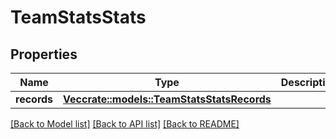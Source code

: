 # TeamStatsStats

## Properties

Name | Type | Description | Notes
------------ | ------------- | ------------- | -------------
**records** | [**Vec<crate::models::TeamStatsStatsRecords>**](TeamStatsStats_records.md) |  | [optional] 

[[Back to Model list]](../README.md#documentation-for-models) [[Back to API list]](../README.md#documentation-for-api-endpoints) [[Back to README]](../README.md)


